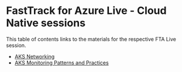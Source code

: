 # FastTrack for Azure Live - Cloud Native sessions
This table of contents links to the materials for the respective FTA Live session.

- [AKS Networking](./aks-networking.md)
- [AKS Monitoring Patterns and Practices](./aks-monitoring.md)